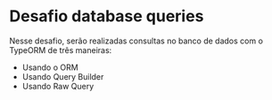 # Desafio database queries
Nesse desafio, serão realizadas consultas no banco de dados com o TypeORM de três maneiras:

- Usando o ORM
- Usando Query Builder
- Usando Raw Query


 
